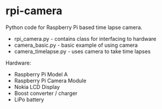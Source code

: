 rpi-camera
==========

Python code for Raspberry Pi based time lapse camera.
* rpi_camera.py - contains class for interfacing to hardware
* camera_basic.py - basic example of using camera
* camera_timelapse.py - uses camera to take time lapses

Hardware:
* Raspberry Pi Model A
* Raspberry Pi Camera Module
* Nokia LCD Display
* Boost converter / charger
* LiPo battery
